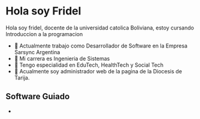 # Hola soy Fridel

Hola soy fridel, docente de la universidad catolica Boliviana, estoy cursando Introduccion a la programacion




- 🔭 Actualmente trabajo como Desarrollador de Software en la Empresa Sarsync Argentina
- 🌱 Mi carrera es Ingenieria de Sistemas
- 👯 Tengo especialidad en EduTech, HealthTech y Social Tech
- 🤔 Acualmente soy administrador web de la pagina de la Diocesis de Tarija.

## Software Guiado

-




